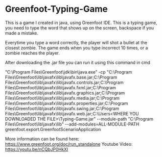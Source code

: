 # Greenfoot-Typing-Game

This is a game I created in java, using Greenfoot IDE. This is a typing game, you need to type the word that shows up on the screen, backspace if you made a mistake. 

Everytime you type a word correctly, the player will shot a bullet at the closest zombie. The game ends when you type incorrect 10 times, or a zombie reaches the player.

After downloading the .jar file you can run it using this command in cmd

"C:\Program Files\Greenfoot\jdk\bin\java.exe" -cp "C:\Program Files\Greenfoot\lib\javafx\lib\javafx.base.jar;C:\Program Files\Greenfoot\lib\javafx\lib\javafx.controls.jar;C:\Program Files\Greenfoot\lib\javafx\lib\javafx.fxml.jar;C:\Program Files\Greenfoot\lib\javafx\lib\javafx.graphics.jar;C:\Program Files\Greenfoot\lib\javafx\lib\javafx.media.jar;C:\Program Files\Greenfoot\lib\javafx\lib\javafx.properties.jar;C:\Program Files\Greenfoot\lib\javafx\lib\javafx.swing.jar;C:\Program Files\Greenfoot\lib\javafx\lib\javafx.web.jar;C:\Users\<WHERE YOU DOWNLOADED THE FILE>\Typing-Game.jar" --module-path "C:\Program Files\Greenfoot\lib\javafx\lib" --add-modules=ALL-MODULE-PATH greenfoot.export.GreenfootScenarioApplication

More information can be found here: https://www.greenfoot.org/doc/run_standalone
Youtube Video: https://youtu.be/nCQbJP0HkXI
